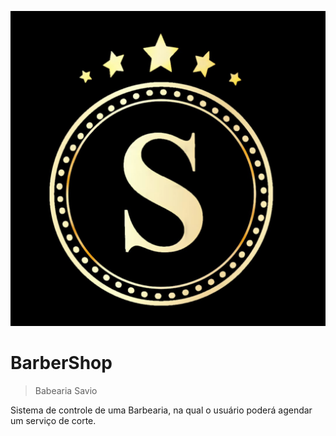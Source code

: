 ![Logo of the project](./asserts/logo.png "Logo baber savio")

# BarberShop
> Babearia Savio

Sistema de controle de uma Barbearia, na qual o usuário poderá agendar um serviço
de corte.

